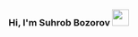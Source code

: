 ### Hi, I'm Suhrob Bozorov <img src="https://media.giphy.com/media/hvRJCLFzcasrR4ia7z/giphy.gif" width="30px">

